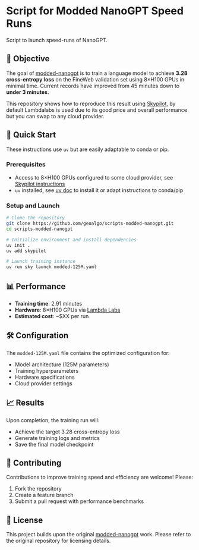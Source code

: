 # Script for Modded NanoGPT Speed Runs

Script to launch speed-runs of NanoGPT.

## 🎯 Objective

The goal of [modded-nanogpt](https://github.com/KellerJordan/modded-nanogpt/)
is to train a language model to achieve **3.28 cross-entropy loss** on the FineWeb validation set using 8×H100 GPUs 
in minimal time. 
Current records have improved from 45 minutes down to **under 3 minutes**.

This repository shows how to reproduce this result using [Skypilot](https://github.com/skypilot-org/skypilot), 
by default Lambdalabs is used due to its good price and overall performance but you can swap to any cloud provider.


## 🚀 Quick Start

These instructions use `uv` but are easily adaptable to conda or pip.

### Prerequisites
- Access to 8×H100 GPUs configured to some cloud provider, see [Skypilot instructions](https://docs.skypilot.co/en/latest/getting-started/installation.html)
- `uv` installed, see [uv doc](https://docs.astral.sh/uv/getting-started/installation/) to install it or adapt instructions to conda/pip

### Setup and Launch

```bash
# Clone the repository
git clone https://github.com/geoalgo/scripts-modded-nanogpt.git
cd scripts-modded-nanogpt

# Initialize environment and install dependencies
uv init .
uv add skypilot

# Launch training instance
uv run sky launch modded-125M.yaml
```

## 📊 Performance

- **Training time**: 2.91 minutes
- **Hardware**: 8×H100 GPUs via [Lambda Labs](https://cloud.lambda.ai/)
- **Estimated cost**: ~$XX per run

## 🛠 Configuration

The `modded-125M.yaml` file contains the optimized configuration for:
- Model architecture (125M parameters)
- Training hyperparameters
- Hardware specifications
- Cloud provider settings

## 📈 Results

Upon completion, the training run will:
- Achieve the target 3.28 cross-entropy loss
- Generate training logs and metrics
- Save the final model checkpoint

## 🤝 Contributing

Contributions to improve training speed and efficiency are welcome! Please:
1. Fork the repository
2. Create a feature branch
3. Submit a pull request with performance benchmarks

## 📄 License

This project builds upon the original [modded-nanogpt](https://github.com/KellerJordan/modded-nanogpt/) work. Please refer to the original repository for licensing details.